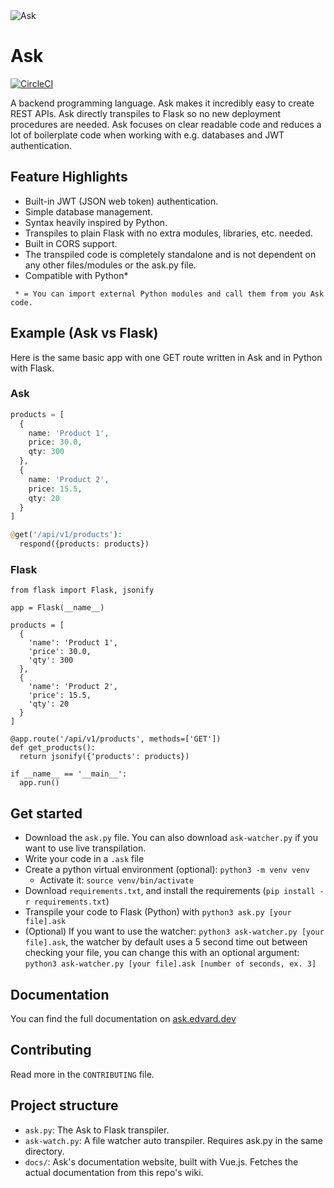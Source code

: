 <img src="https://ask.edvard.dev/banner.png" alt="Ask">

# Ask

[![CircleCI](https://circleci.com/gh/circleci/circleci-docs.svg?style=svg)](https://circleci.com/gh/Buscedv/Ask)

A backend programming language. Ask makes it incredibly easy to create REST APIs. Ask directly transpiles to Flask so no new deployment procedures are needed. Ask focuses on clear readable code and reduces a lot of boilerplate code when working with e.g. databases and JWT authentication.

## Feature Highlights
- Built-in JWT (JSON web token) authentication.
- Simple database management.
- Syntax heavily inspired by Python.
- Transpiles to plain Flask with no extra modules, libraries, etc. needed.
- Built in CORS support.
- The transpiled code is completely standalone and is not dependent on any other files/modules or the ask.py file.
- Compatible with Python*

` * = You can import external Python modules and call them from you Ask code.`

## Example (Ask vs Flask)
Here is the same basic app with one GET route written in Ask and in Python with Flask.

### Ask
```php
products = [
  {
    name: 'Product 1',
    price: 30.0,
    qty: 300
  },
  {
    name: 'Product 2',
    price: 15.5,
    qty: 20
  }
]

@get('/api/v1/products'):
  respond({products: products})
```
### Flask
```python3
from flask import Flask, jsonify

app = Flask(__name__)

products = [
  {
    'name': 'Product 1',
    'price': 30.0,
    'qty': 300
  },
  {
    'name': 'Product 2',
    'price': 15.5,
    'qty': 20
  }
]

@app.route('/api/v1/products', methods=['GET'])
def get_products():
  return jsonify({'products': products})
  
if __name__ == '__main__':
  app.run()
```

## Get started
- Download the `ask.py` file. You can also download `ask-watcher.py` if you want to use live transpilation.
- Write your code in a `.ask` file
- Create a python virtual environment (optional): `python3 -m venv venv`
  - Activate it: `source venv/bin/activate`
- Download `requirements.txt`, and install the requirements (`pip install -r requirements.txt`)
- Transpile your code to Flask (Python) with `python3 ask.py [your file].ask`
- (Optional) If you want to use the watcher: `python3 ask-watcher.py [your file].ask`, the watcher by default uses a 5 second time out between checking your file, you can change this with an optional argument: `python3 ask-watcher.py [your file].ask [number of seconds, ex. 3]`

## Documentation
You can find the full documentation on [ask.edvard.dev](https://ask.edvard.dev)

## Contributing
Read more in the `CONTRIBUTING` file.

## Project structure
- `ask.py`: The Ask to Flask transpiler.
- `ask-watch.py`: A file watcher auto transpiler. Requires ask.py in the same directory.
- `docs/`: Ask's documentation website, built with Vue.js. Fetches the actual documentation from this repo's wiki.
